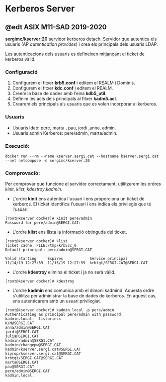 # Kerberos Server
## @edt ASIX M11-SAD 2019-2020

**sergimc/kserver:20** servidor kerberos detach. Servidor que autentica els usuaris (AP *autentication provides*) i crea
els principals dels usuaris LDAP.

Les autenticacions dels usuaris es defineixen mitjançant el ticket de kerberos vàlid.

### Configuració

1. Configurem el fitxer **krb5.conf** i editem el REALM i Dominis.
2. Configurem el fitxer **kdc.conf** i editem el REALM.
3. Creem la base de dades amb l'eina **kdb5_util**.
4. Definim les acls dels principals al fitxer **kadm5.acl**.
5. Crearem els principals als usuaris que es volen incorporar al kerberos.


### Usuaris 

* Usuaris ldap: pere, marta , pau, jordi ,anna, admin.
* Usuaris admin Kerberos: pere/admin, marta/admin.


### Execució:

```
docker run --rm --name kserver.sergi.cat --hostname kserver.sergi.cat --net netcompose -d sergimc/kserver:20
```
### Comprovació:

Per comprovar que funcione el servidor correctament, utilitzarem les ordres *kinit*, *klist*, *kdestroy*,*kadmin*.

* L'ordre **kinit** ens autentica l'usuari i ens proporciona un ticket de kerberos. El ticket identifica l'usuari
i ens indica els privilegis que té l'usuari

```
[root@kserver docker]# kinit pere/admin
Password for pere/admin@SERGI.CAT: 
```

* L'ordre **klist** ens llista la informació obtinguda del ticket.

```
[root@kserver docker]# klist
Ticket cache: FILE:/tmp/krb5cc_0
Default principal: pere/admin@SERGI.CAT

Valid starting     Expires            Service principal
11/14/19 12:27:59  11/15/19 12:27:59  krbtgt/SERGI.CAT@SERGI.CAT

```
* L'ordre **kdestroy** elimina el ticket i ja no serà vàlid.

```
[root@kserver docker]# kdestroy

```
* L'ordre **kadmin** ens comunica amb el dimoni kadmind. Aquesta ordre s'utilitza per administrar la base de
dades de kerberos. En aquest cas, ens autenticarem amb un usuari privilegiat.
```
[root@kserver docker]# kadmin.local -p pere/admin
Authenticating as principal pere/admin with password.
kadmin.local:  listprincs
K/M@SERGI.CAT
anna/admin@SERGI.CAT
jordi@SERGI.CAT
julia@SERGI.CAT
kadmin/admin@SERGI.CAT
kadmin/changepw@SERGI.CAT
kadmin/kserver.sergi.cat@SERGI.CAT
kiprop/kserver.sergi.cat@SERGI.CAT
krbtgt/SERGI.CAT@SERGI.CAT
marta@SERGI.CAT
pau@SERGI.CAT
pere/admin@SERGI.CAT
kadmin.local:  

```
